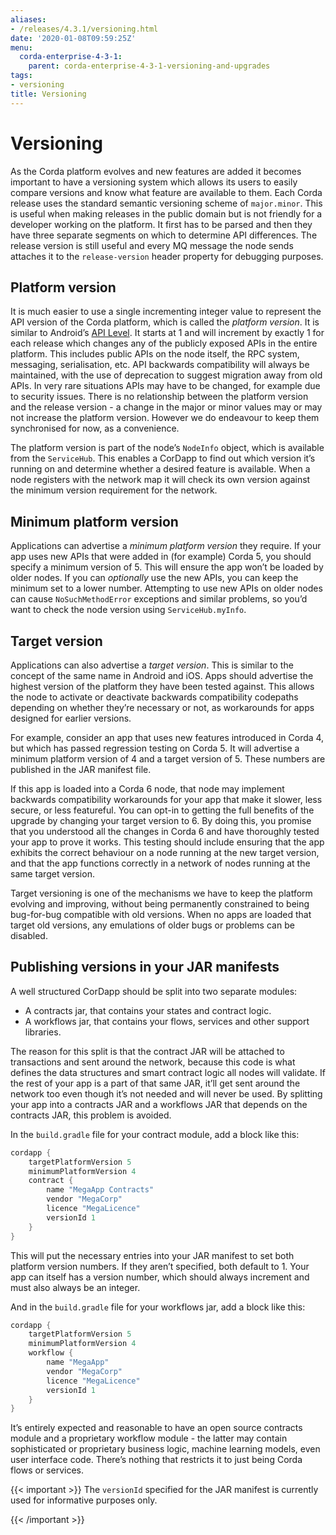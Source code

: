```yaml
---
aliases:
- /releases/4.3.1/versioning.html
date: '2020-01-08T09:59:25Z'
menu:
  corda-enterprise-4-3-1:
    parent: corda-enterprise-4-3-1-versioning-and-upgrades
tags:
- versioning
title: Versioning
---
```



# Versioning

As the Corda platform evolves and new features are added it becomes important to have a versioning system which allows
its users to easily compare versions and know what feature are available to them. Each Corda release uses the standard
semantic versioning scheme of `major.minor`. This is useful when making releases in the public domain but is not
friendly for a developer working on the platform. It first has to be parsed and then they have three separate segments on
which to determine API differences. The release version is still useful and every MQ message the node sends attaches it
to the `release-version` header property for debugging purposes.


## Platform version

It is much easier to use a single incrementing integer value to represent the API version of the Corda platform, which
is called the *platform version*. It is similar to Android’s [API Level](https://developer.android.com/guide/topics/manifest/uses-sdk-element.html).
It starts at 1 and will increment by exactly 1 for each release which changes any of the publicly exposed APIs in the
entire platform. This includes public APIs on the node itself, the RPC system, messaging, serialisation, etc. API backwards
compatibility will always be maintained, with the use of deprecation to suggest migration away from old APIs. In very rare
situations APIs may have to be changed, for example due to security issues. There is no relationship between the platform version
and the release version - a change in the major or minor values may or may not increase the platform version. However
we do endeavour to keep them synchronised for now, as a convenience.

The platform version is part of the node’s `NodeInfo` object, which is available from the `ServiceHub`. This enables
a CorDapp to find out which version it’s running on and determine whether a desired feature is available. When a node
registers with the network map it will check its own version against the minimum version requirement for the network.


## Minimum platform version

Applications can advertise a *minimum platform version* they require. If your app uses new APIs that were added in (for example) Corda 5,
you should specify a minimum version of 5. This will ensure the app won’t be loaded by older nodes. If you can *optionally* use the new
APIs, you can keep the minimum set to a lower number. Attempting to use new APIs on older nodes can cause `NoSuchMethodError` exceptions
and similar problems, so you’d want to check the node version using `ServiceHub.myInfo`.


## Target version

Applications can also advertise a *target version*. This is similar to the concept of the same name in Android and iOS.
Apps should advertise the highest version of the platform they have been tested against. This allows the node to activate or deactivate
backwards compatibility codepaths depending on whether they’re necessary or not, as workarounds for apps designed for earlier versions.

For example, consider an app that uses new features introduced in Corda 4, but which has passed regression testing on Corda 5. It will
advertise a minimum platform version of 4 and a target version of 5. These numbers are published in the JAR manifest file.

If this app is loaded into a Corda 6 node, that node may implement backwards compatibility workarounds for your app that make it slower,
less secure, or less featureful. You can opt-in to getting the full benefits of the upgrade by changing your target version to 6. By doing
this, you promise that you understood all the changes in Corda 6 and have thoroughly tested your app to prove it works. This testing should
include ensuring that the app exhibits the correct behaviour on a node running at the new target version, and that the app functions
correctly in a network of nodes running at the same target version.

Target versioning is one of the mechanisms we have to keep the platform evolving and improving, without being permanently constrained to
being bug-for-bug compatible with old versions. When no apps are loaded that target old versions, any emulations of older bugs or problems
can be disabled.


## Publishing versions in your JAR manifests

A well structured CorDapp should be split into two separate modules:


* A contracts jar, that contains your states and contract logic.
* A workflows jar, that contains your flows, services and other support libraries.

The reason for this split is that the contract JAR will be attached to transactions and sent around the network, because this code is what
defines the data structures and smart contract logic all nodes will validate. If the rest of your app is a part of that same JAR, it’ll get
sent around the network too even though it’s not needed and will never be used. By splitting your app into a contracts JAR and a workflows
JAR that depends on the contracts JAR, this problem is avoided.

In the `build.gradle` file for your contract module, add a block like this:

```kotlin
cordapp {
    targetPlatformVersion 5
    minimumPlatformVersion 4
    contract {
        name "MegaApp Contracts"
        vendor "MegaCorp"
        licence "MegaLicence"
        versionId 1
    }
}
```

This will put the necessary entries into your JAR manifest to set both platform version numbers. If they aren’t specified, both default to 1.
Your app can itself has a version number, which should always increment and must also always be an integer.

And in the `build.gradle` file for your workflows jar, add a block like this:

```kotlin
cordapp {
    targetPlatformVersion 5
    minimumPlatformVersion 4
    workflow {
        name "MegaApp"
        vendor "MegaCorp"
        licence "MegaLicence"
        versionId 1
    }
}
```

It’s entirely expected and reasonable to have an open source contracts module and a proprietary workflow module - the latter may contain
sophisticated or proprietary business logic, machine learning models, even user interface code. There’s nothing that restricts it to just
being Corda flows or services.


{{< important >}}
The `versionId` specified for the JAR manifest is currently used for informative purposes only.


{{< /important >}}

